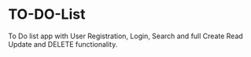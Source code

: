 # TO-DO-List
To Do list app with User Registration, Login, Search and full Create Read Update and DELETE functionality.
